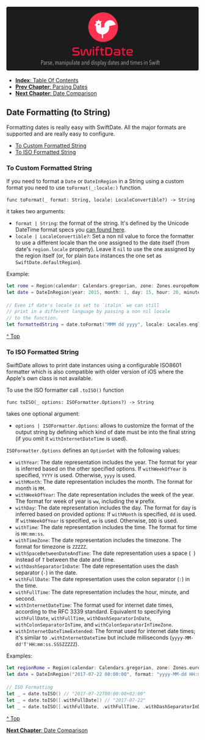 ![](./SwiftDate.png)

<a name="index"/>

- [**Index**: Table Of Contents](#Index.md)
- [**Prev Chapter**: Parsing Dates](#Parsing_Dates.md)
- [**Next Chapter**: Date Comparison](#Date_Comparison.md)

## Date Formatting (to String)
Formatting dates is really easy with SwiftDate. All the major formats are supported and are really easy to configure.

- [To Custom Formatted String](Compare_Dates#customformatted)
- [To ISO Formatted String](Compare_Dates#isoformatted)

<a name="customformatted"/>

### To Custom Formatted String
If you need to format a `Date` or `DateInRegion` in a String using a custom format you need to use `toFormat(_:locale:)` function.

`func toFormat(_ format: String, locale: LocaleConvertible?) -> String`

it takes two arguments:

- `format | String`: the format of the string. It's defined by the Unicode DateTime format specs you [can found here](UnicodeTable.md).
- `locale | LocaleConvertible?`: Set a non nil value to force the formatter to use a different locale than the one assigned to the date itself (from date's `region.locale` property). Leave it `nil` to use the one assigned by the region itself (or, for plain `Date` instances the one set as `SwiftDate.defaultRegion`).

Example:

```swift
let rome = Region(calendar: Calendars.gregorian, zone: Zones.europeRome, locale: Locales.italian)
let date = DateInRegion(year: 2015, month: 1, day: 15, hour: 20, minute: 00, second: 5, nanosecond: 0, region: rome)

// Even if date's locale is set to `italin` we can still
// print in a different language by passing a non nil locale
// to the function.
let formattedString = date.toFormat("MMM dd yyyy", locale: Locales.english) // "Jan 15 2015"
```
[^ Top](#index)

<a name="isoformatted"/>

### To ISO Formatted String
SwiftDate allows to print date instances using a configurable ISO8601 formatter which is also compatible with older version of iOS where the Apple's own class is not available.

To use the ISO formatter call `.toISO()` function

`func toISO(_ options: ISOFormatter.Options?) -> String`

takes one optional argument:

- `options | ISOFormatter.Options`: allows to customize the format of the output string by defining which kind of date must be into the final string (if you omit it `withInternetDateTime` is used).

`ISOFormatter.Options` defines an `OptionSet` with the following values:

- `withYear`: The date representation includes the year. The format for year is inferred based on the other specified options. If `withWeekOfYear` is specified, `YYYY` is used. Otherwise, `yyyy` is used.
- `withMonth`: The date representation includes the month. The format for month is `MM`.
- `withWeekOfYear`: The date representation includes the week of the year. The format for week of year is `ww`, including the `W` prefix.
- `withDay`:  The date representation includes the day. The format for day is inferred based on provided options: If `withMonth` is specified, `dd` is used. If `withWeekOfYear` is specified, `ee` is used. Otherwise, `DDD` is used.
- `withTime`: The date representation includes the time. The format for time is `HH:mm:ss`.
- `withTimeZone`: The date representation includes the timezone. The format for timezone is `ZZZZZ`.
- `withSpaceBetweenDateAndTime`: The date representation uses a space (` `) instead of `T` between the date and time.
- `withDashSeparatorInDate`: The date representation uses the dash separator (`-`) in the date.
- `withFullDate`: The date representation uses the colon separator (`:`) in the time.
- `withFullTime`: The date representation includes the hour, minute, and second.
- `withInternetDateTime`: The format used for internet date times, according to the RFC 3339 standard. Equivalent to specifying `withFullDate`, `withFullTime`, `withDashSeparatorInDate`,
 `withColonSeparatorInTime`, and `withColonSeparatorInTimeZone`.
- `withInternetDateTimeExtended`: The format used for internet date times; it's similar to `.withInternetDateTime` but include milliseconds (`yyyy-MM-dd'T'HH:mm:ss.SSSZZZZZ`).

Examples:

```swift
let regionRome = Region(calendar: Calendars.gregorian, zone: Zones.europeRome, locale: Locales.italian)
let date = DateInRegion("2017-07-22 00:00:00", format: "yyyy-MM-dd HH:mm:ss", region: regionRome)!

// ISO Formatting
let _ = date.toISO() // "2017-07-22T00:00:00+02:00"
let _ = date.toISO([.withFullDate]) // "2017-07-22"
let _ = date.toISO([.withFullDate, .withFullTime, .withDashSeparatorInDate, .withSpaceBetweenDateAndTime]) // "2017-07-22 00:00:00+02:00"
```



[^ Top](#index)

[**Next Chapter**: Date Comparison](#Date_Comparison.md)